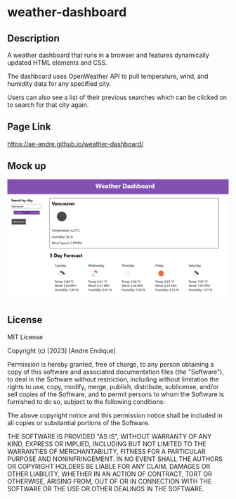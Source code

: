 # weather-dashboard

## Description

A weather dashboard that runs in a browser and features dynamically updated HTML elements and CSS.

The dashboard uses OpenWeather API to pull temperature, wind, and humidity data for any specified city.

Users can also see a list of their previous searches which can be clicked on to search for that city again.

## Page Link

https://ae-andre.github.io/weather-dashboard/

## Mock up

![The weather dashboard webpage includes a field to input a city, a button to submit, a current weather section, and a five-day forecast section](./assets/images/weather-dashboard-mock-up.png)

## License

MIT License

Copyright (c) [2023] [Andre Endique]

Permission is hereby granted, free of charge, to any person obtaining a copy
of this software and associated documentation files (the "Software"), to deal
in the Software without restriction, including without limitation the rights
to use, copy, modify, merge, publish, distribute, sublicense, and/or sell
copies of the Software, and to permit persons to whom the Software is
furnished to do so, subject to the following conditions:

The above copyright notice and this permission notice shall be included in all
copies or substantial portions of the Software.

THE SOFTWARE IS PROVIDED "AS IS", WITHOUT WARRANTY OF ANY KIND, EXPRESS OR
IMPLIED, INCLUDING BUT NOT LIMITED TO THE WARRANTIES OF MERCHANTABILITY,
FITNESS FOR A PARTICULAR PURPOSE AND NONINFRINGEMENT. IN NO EVENT SHALL THE
AUTHORS OR COPYRIGHT HOLDERS BE LIABLE FOR ANY CLAIM, DAMAGES OR OTHER
LIABILITY, WHETHER IN AN ACTION OF CONTRACT, TORT OR OTHERWISE, ARISING FROM,
OUT OF OR IN CONNECTION WITH THE SOFTWARE OR THE USE OR OTHER DEALINGS IN THE
SOFTWARE.
